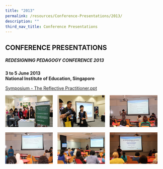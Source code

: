 ```yaml
---
title: "2013"
permalink: /resources/Conference-Presentations/2013/
description: ""
third_nav_title: Conference Presentations
---
```

## CONFERENCE PRESENTATIONS

##### REDESIGNING PEDAGOGY CONFERENCE 2013

**3 to 5 June 2013**<br>
**National Institute of Education, Singapore**

[Symposium - The Reflective Practitioner.ppt](https://www.rgs.edu.sg/qql/slot/u554/Resources/Conference%20Proceedings/2013/Symposium%20-%20The%20Reflective%20Practitioner.ppt)

<img src="/images/20131.jpeg" style="width:30%;margin-right:15px;" align = "left">
<img src="/images/20132.jpeg" style="width:30%;margin-right:15px;" align = "left">
<img src="/images/20133.jpeg" style="width:30%;margin-right:15px;" align = "left">
<br clear="left"><br>

<img src="/images/20134.jpeg" style="width:30%;margin-right:15px;" align = "left">
<img src="/images/20135.jpeg" style="width:30%;margin-right:15px;" align = "left">
<img src="/images/20136.jpeg" style="width:30%;margin-right:15px;" align = "left">
<br clear="left">